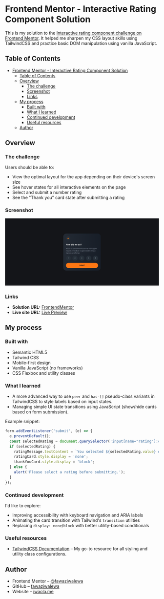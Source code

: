 # Frontend Mentor - Interactive Rating Component Solution

This is my solution to the [Interactive rating component challenge on Frontend Mentor](https://www.frontendmentor.io/challenges/interactive-rating-component-koxpeBUmI). It helped me sharpen my CSS layout skills using TailwindCSS and practice basic DOM manipulation using vanilla JavaScript.

## Table of Contents

- [Frontend Mentor - Interactive Rating Component Solution](#frontend-mentor---interactive-rating-component-solution)
  - [Table of Contents](#table-of-contents)
  - [Overview](#overview)
    - [The challenge](#the-challenge)
    - [Screenshot](#screenshot)
    - [Links](#links)
  - [My process](#my-process)
    - [Built with](#built-with)
    - [What I learned](#what-i-learned)
    - [Continued development](#continued-development)
    - [Useful resources](#useful-resources)
  - [Author](#author)

## Overview

### The challenge

Users should be able to:

- View the optimal layout for the app depending on their device's screen size
- See hover states for all interactive elements on the page
- Select and submit a number rating
- See the "Thank you" card state after submitting a rating

### Screenshot

![Screenshot of the component](./preview.png)

### Links

- **Solution URL:** [FrontendMentor](https://www.frontendmentor.io/solutions/interactive-rating-component-tailwindcss-Kh3YRVNiWj)
- **Live site URL:** [Live Preview](https://interactive-rating-component-seven-lyart.vercel.app/)

## My process

### Built with

- Semantic HTML5
- Tailwind CSS
- Mobile-first design
- Vanilla JavaScript (no frameworks)
- CSS Flexbox and utility classes

### What I learned

- A more advanced way to use `peer` and `has-[]` pseudo-class variants in TailwindCSS to style labels based on input states.
- Managing simple UI state transitions using JavaScript (show/hide cards based on form submission).

Example snippet:

```js
form.addEventListener('submit', (e) => {
  e.preventDefault();
  const selectedRating = document.querySelector('input[name="rating"]:checked');
  if (selectedRating) {
    ratingMessage.textContent = `You selected ${selectedRating.value} out of 5`;
    ratingCard.style.display = 'none';
    thankYouCard.style.display = 'block';
  } else {
    alert('Please select a rating before submitting.');
  }
});
```

### Continued development

I'd like to explore:

- Improving accessibility with keyboard navigation and ARIA labels
- Animating the card transition with Tailwind's `transition` utilities
- Replacing `display: none`/`block` with better utility-based conditionals

### Useful resources

- [TailwindCSS Documentation](https://tailwindcss.com/docs) – My go-to resource for all styling and utility class configurations.

## Author

- Frontend Mentor – [@fawaziwalewa](https://www.frontendmentor.io/profile/fawaziwalewa)
- GitHub – [fawaziwalewa](https://github.com/fawaziwalewa)
- Website – [iwaola.me](https://iwaola.me)
